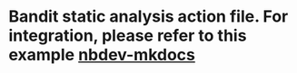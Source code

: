 # Bandit static analysis action file. For integration, please refer to this example [nbdev-mkdocs](https://github.com/airtai/nbdev-mkdocs/blob/main/.github/workflows/test.yaml)
